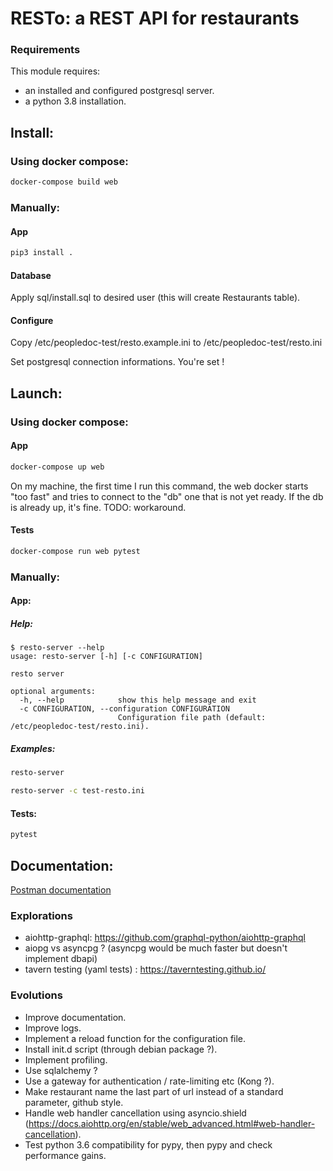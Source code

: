 # RESTo: a REST API for restaurants
### Requirements
This module requires:
- an installed and configured postgresql server.
- a python 3.8 installation.

## Install:
### Using docker compose:
```sh
docker-compose build web
```

### Manually:
#### App
```sh
pip3 install .
```

#### Database
Apply sql/install.sql to desired user (this will create Restaurants table).

#### Configure
Copy /etc/peopledoc-test/resto.example.ini to /etc/peopledoc-test/resto.ini

Set postgresql connection informations. You're set !

## Launch:
### Using docker compose:
#### App
```sh
docker-compose up web
```
<aside class="notice">
On my machine, the first time I run this command, the web docker starts "too fast" and tries to connect to the "db" one that is not yet ready.
If the db is already up, it's fine.
TODO: workaround.
<aside>

#### Tests
```sh
docker-compose run web pytest
```

### Manually:
#### App:
##### Help:
```
$ resto-server --help
usage: resto-server [-h] [-c CONFIGURATION]

resto server

optional arguments:
  -h, --help            show this help message and exit
  -c CONFIGURATION, --configuration CONFIGURATION
                        Configuration file path (default: /etc/peopledoc-test/resto.ini).
```

##### Examples:
```sh
resto-server
```
```sh
resto-server -c test-resto.ini
```

#### Tests:
```sh
pytest
```

## Documentation:
[Postman documentation](https://documenter.getpostman.com/view/9855198/SWEDzESm)

### Explorations
- aiohttp-graphql: https://github.com/graphql-python/aiohttp-graphql
- aiopg vs asyncpg ? (asyncpg would be much faster but doesn't implement dbapi)
- tavern testing (yaml tests) : https://taverntesting.github.io/

### Evolutions
- Improve documentation.
- Improve logs.
- Implement a reload function for the configuration file.
- Install init.d script (through debian package ?).
- Implement profiling.
- Use sqlalchemy ?
- Use a gateway for authentication / rate-limiting etc (Kong ?).
- Make restaurant name the last part of url instead of a standard parameter, github style.
- Handle web handler cancellation using asyncio.shield (https://docs.aiohttp.org/en/stable/web_advanced.html#web-handler-cancellation).
- Test python 3.6 compatibility for pypy, then pypy and check performance gains.
